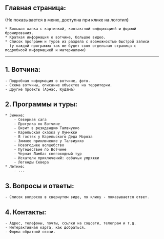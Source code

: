 ## Главная страница:
(Не показывается в меню, доступна при клике на логотип)

	* Большая шапка с картинкой, контактной информацией и формой бронирования.
	* Краткая информация о вотчине, большое видео.
	* Список программ и туров из раздела с возможностью быстрой записи
	  (у каждой программы так же будет своя отдельная страница с подробноой информацией и материалами)

----

## 1. Вотчина:

	- Подробная информация о вотчине, фото.
	- Схема вотчины, описание объектов на территории.
	- Другие проекты (Армас, Кудама)

##  2. Программы и туры:

	* Зимние:
		- Северная сага
		- Прогулка по Вотчине
		- Визит в резиденцию Талвиукко
		- Карельская сказка у Лумикки
		- В гостях у Карельского Деда Мороза
		- Зимнее приключение у Талвиукко
		- Новогоднее волшебство
		- Путешествие по Вотчине
		- Черная Ламба: снегоходный тур
		- Искатели приключений: собачьи упряжки
		- Легенды Севера
	* Летние:
		- ...

## 3. Вопросы и ответы:

	- Список вопросов в свернутом виде, по клику - показывается ответ.


## 4. Контакты:
	- Адрес, телефоны, почты, ссылки на соцсети, телеграм и т.д.
	- Интерактивная карта, как добраться.
	- Форма обратной связи.